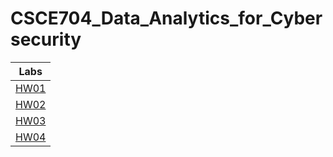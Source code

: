 # CSCE704_Data_Analytics_for_Cybersecurity
|Labs    |  
|:------:|
|[HW01](HW1_Auto_MPG_Dataset_Analysis/README.md)|
|[HW02](HW2_SVM&Random_Forests/README.md)|
|[HW03](Lab03/README.md)|
|[HW04](Lab04/README.md)|
